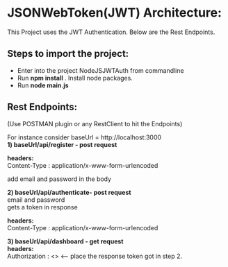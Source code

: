 <h1>JSONWebToken(JWT) Architecture:</h1>

This Project uses the JWT Authentication. Below are the Rest Endpoints.

<h2>Steps to import the project:</h2>
<ul>
<li>Enter into the project NodeJSJWTAuth from commandline</li>
<li>Run <b>npm install</b> . Install node packages.</li>
<li>Run <b>node main.js</b></li>
</ul>

<h2>Rest Endpoints:</h2> (Use POSTMAN plugin or any RestClient to hit the Endpoints)

For instance consider baseUrl = http://localhost:3000<br/>
<b>1) baseUrl/api/register - post request</b><br/>

<b>headers: </b><br/>
Content-Type : application/x-www-form-urlencoded<br/>

add email and password in the body<br/>

<b>2) baseUrl/api/authenticate- post request</b><br/>
email and password<br/>
gets a token in response<br/>

<b>headers: </b><br/>
Content-Type : application/x-www-form-urlencoded

<b>3) baseUrl/api/dashboard - get request </b><br/>
<b>headers:</b><br/>
Authorization : <<token>> <-- place the response token got in step 2.